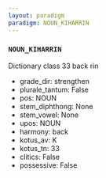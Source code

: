 ```yaml
---
layout: paradigm
paradigm: NOUN_KIHARRIN
---
```

### ` NOUN_KIHARRIN `

Dictionary class 33 back rin
* grade_dir: strengthen
* plurale_tantum: False
* pos: NOUN
* stem_diphthong: None
* stem_vowel: None
* upos: NOUN
* harmony: back
* kotus_av: K
* kotus_tn: 33
* clitics: False
* possessive: False
